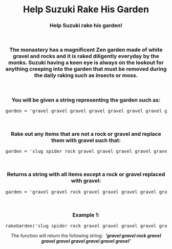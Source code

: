 <div align = "center">

# Help Suzuki Rake His Garden

</div>

<div align = "center">

<h3>Help Suzuki rake his garden!</h3>

<br>

<h3>The monastery has a magnificent Zen garden made of white gravel and rocks and it is raked diligently everyday by the monks. Suzuki having a keen eye is always on the lookout for anything creeping into the garden that must be removed during the daily raking such as insects or moss.</h3>

<br>

<h3>You will be given a string representing the garden such as:</h3>

<pre>garden = 'gravel gravel gravel gravel gravel gravel gravel gravel gravel rock slug ant gravel gravel snail rock gravel gravel gravel gravel gravel gravel gravel slug gravel ant gravel gravel gravel gravel rock slug gravel gravel gravel gravel gravel snail gravel gravel rock gravel snail slug gravel gravel spider gravel gravel gravel gravel gravel gravel gravel gravel moss gravel gravel gravel snail gravel gravel gravel ant gravel gravel moss gravel gravel gravel gravel snail gravel gravel gravel gravel slug gravel rock gravel gravel rock gravel gravel gravel gravel snail gravel gravel rock gravel gravel gravel gravel gravel spider gravel rock gravel gravel'</pre>

<br>

<h3>Rake out any items that are not a rock or gravel and replace them with gravel such that:</h3>

<pre>garden = 'slug spider rock gravel gravel gravel gravel gravel gravel gravel'</pre>

<br>

<h3>Returns a string with all items except a rock or gravel replaced with gravel:</h3>

<pre>garden = 'gravel gravel rock gravel gravel gravel gravel gravel gravel gravel'</pre>

<br>

<h3>Example 1:</h3>

<pre>rakeGarden('slug spider rock gravel gravel gravel gravel gravel gravel gravel')</pre>

<p>The function will return the following string: &nbsp;<em><strong>'gravel gravel rock gravel gravel gravel gravel gravel gravel gravel'</strong></em></p>

</div>
